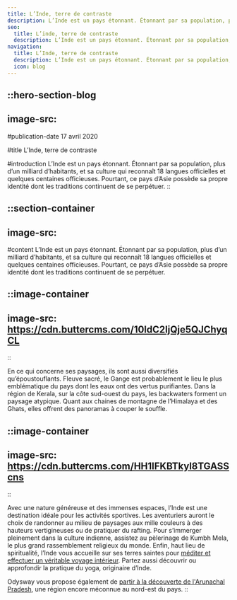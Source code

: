 ```yaml
---
title: L’Inde, terre de contraste
description: L’Inde est un pays étonnant. Étonnant par sa population, plus d’un milliard d’habitants, et sa culture qui reconnaît 18 langues officielles et quelques centaines officieuses. Pourtant, ce pays d’Asie possède sa propre identité dont les traditions continuent de se perpétuer. Veau dans la ville d’Udaipur dans le Rajasthan En ce ...
seo:
  title: L’inde, terre de contraste
  description: L’Inde est un pays étonnant. Étonnant par sa population, plus d’un milliard d’habitants, et sa culture qui reconnaît 18 langues officielles
navigation:
  title: L’Inde, terre de contraste
  description: L’Inde est un pays étonnant. Étonnant par sa population, plus d’un milliard d’habitants, et sa culture qui reconnaît 18 langues officielles et quelques centaines officieuses. Pourtant, ce pays d’Asie possède sa propre identité dont les traditions continuent de se perpétuer. Veau dans la ville d’Udaipur dans le Rajasthan En ce ...
  icon: blog
---
```


::hero-section-blog
---
image-src: 
---
#publication-date
17 avril 2020

#title
L’Inde, terre de contraste

#introduction
L’Inde est un pays étonnant. Étonnant par sa population, plus d’un milliard d’habitants, et sa culture qui reconnaît 18 langues officielles et quelques centaines officieuses. Pourtant, ce pays d’Asie possède sa propre identité dont les traditions continuent de se perpétuer.
::

::section-container
---
image-src: 
---
#content
L’Inde est un pays étonnant. Étonnant par sa population, plus d’un milliard d’habitants, et sa culture qui reconnaît 18 langues officielles et quelques centaines officieuses. Pourtant, ce pays d’Asie possède sa propre identité dont les traditions continuent de se perpétuer.

::image-container
---
image-src: https://cdn.buttercms.com/10ldC2ljQje5QJChyqCL
---
::

En ce qui concerne ses paysages, ils sont aussi diversifiés qu’époustouflants. Fleuve sacré, le Gange est probablement le lieu le plus emblématique du pays dont les eaux ont des vertus purifiantes. Dans la région de Kerala, sur la côte sud-ouest du pays, les backwaters forment un paysage atypique. Quant aux chaines de montagne de l’Himalaya et des Ghats, elles offrent des panoramas à couper le souffle.

::image-container
---
image-src: https://cdn.buttercms.com/HH1IFKBTkyl8TGASScns
---
::

Avec une nature généreuse et des immenses espaces, l’Inde est une destination idéale pour les activités sportives. Les aventuriers auront le choix de randonner au milieu de paysages aux mille couleurs à des hauteurs vertigineuses ou de pratiquer du rafting. Pour s’immerger pleinement dans la culture indienne, assistez au pèlerinage de Kumbh Mela, le plus grand rassemblement religieux du monde. Enfin, haut lieu de spiritualité, l’Inde vous accueille sur ses terres saintes pour [méditer et effectuer un véritable voyage intérieur](https://odysway.com/voyages/retraite-meditation-inde). Partez aussi découvrir ou approfondir la pratique du yoga, originaire d’Inde.

Odysway vous propose également de [partir à la découverte de l'Arunachal Pradesh](https://odysway.com/voyages/inde-arunachal-pradesh), une région encore méconnue au nord-est du pays.
::
